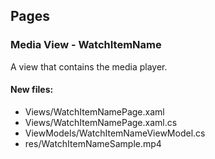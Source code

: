 ﻿## Pages

<!--{[{-->
### Media View - WatchItemName
A view that contains the media player.
#### New files:
* Views/WatchItemNamePage.xaml
* Views/WatchItemNamePage.xaml.cs
* ViewModels/WatchItemNameViewModel.cs
* res/WatchItemNameSample.mp4
<!--}]}-->